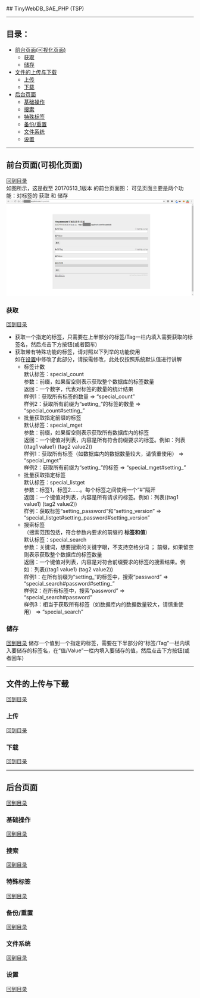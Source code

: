 <br>
## TinyWebDB_SAE_PHP (TSP)
  
***
 
## 目录：
* [前台页面(可视化页面)](#%E5%89%8D%E5%8F%B0%E9%A1%B5%E9%9D%A2%E5%8F%AF%E8%A7%86%E5%8C%96%E9%A1%B5%E9%9D%A2)
  * [获取](#%E8%8E%B7%E5%8F%96)
  * [储存](#%E5%82%A8%E5%AD%98)
* [文件的上传与下载](#%E6%96%87%E4%BB%B6%E7%9A%84%E4%B8%8A%E4%BC%A0%E4%B8%8E%E4%B8%8B%E8%BD%BD)
  * [上传](#%E4%B8%8A%E4%BC%A0)
  * [下载](#%E4%B8%8B%E8%BD%BD)
* [后台页面](#%E5%90%8E%E5%8F%B0%E9%A1%B5%E9%9D%A2)
  * [基础操作](#%E5%9F%BA%E7%A1%80%E6%93%8D%E4%BD%9C)
  * [搜索](#%E6%90%9C%E7%B4%A2)
  * [特殊标签](#%E7%89%B9%E6%AE%8A%E6%A0%87%E7%AD%BE)
  * [备份/重置](#%E5%A4%87%E4%BB%BD%E9%87%8D%E7%BD%AE)
  * [文件系统](#%E6%96%87%E4%BB%B6%E7%B3%BB%E7%BB%9F)
  * [设置](#%E8%AE%BE%E7%BD%AE)
  
***
  
## 前台页面(可视化页面)
[回到目录](#%E7%9B%AE%E5%BD%95)  
如图所示，这是截至 20170513_1版本 的前台页面图：
可见页面主要是两个功能：对标签的 获取 和 储存  
![](https://github.com/ColinTree/TinyWebDB_SAE_PHP/raw/static/wiki/image/%E4%BD%BF%E7%94%A8%E6%96%B9%E6%B3%95---%E5%8A%9F%E8%83%BD%E4%BB%8B%E7%BB%8D/front.png)

### 获取
[回到目录](#%E7%9B%AE%E5%BD%95)
* 获取一个指定的标签，只需要在上半部分的标签/Tag一栏内填入需要获取的标签名，然后点击下方按钮(或者回车)
* 获取带有特殊功能的标签，请对照以下列举的功能使用  
  如在[设置](#%E7%89%B9%E6%AE%8A%E6%A0%87%E7%AD%BE)中修改了此部分，请按需修改，此处仅按照系统默认值进行讲解
  * 标签计数  
    默认标签：special_count  
    参数：前缀，如果留空则表示获取整个数据库的标签数量  
    返回：一个数字，代表对标签的数量的统计结果  
    样例1：获取所有标签的数量 => “special_count”  
    样例2：获取所有前缀为“setting_”的标签的数量 => “special_count#setting_”
  * 批量获取指定前缀的标签  
    默认标签：special_mget  
    参数：前缀，如果留空则表示获取所有数据库内的标签  
    返回：一个键值对列表，内容是所有符合前缀要求的标签。例如：列表((tag1 value1) (tag2 value2))  
    样例1：获取所有标签（如数据库内的数据数量较大，请慎重使用） => “special_mget”  
    样例2：获取所有前缀为“setting_”的标签 => “special_mget#setting_”
  * 批量获取指定标签  
    默认标签：special_listget  
    参数：标签1，标签2……。每个标签之间使用一个“#”隔开  
    返回：一个键值对列表，内容是所有请求的标签。例如：列表((tag1 value1) (tag2 value2))  
    样例：获取标签“setting_password”和“setting_version” => “special_listget#setting_password#setting_version”
  * 搜索标签  
    （搜索范围包括，符合参数内要求的前缀的 **标签和值**）  
    默认标签：special_search  
    参数：关键词，想要搜索的关键字眼，不支持空格分词 ； 前缀，如果留空则表示获取整个数据库的标签数量  
    返回：一个键值对列表，内容是对符合前缀要求的标签的搜索结果。例如：列表((tag1 value1) (tag2 value2))  
    样例1：在所有前缀为“setting_”的标签中，搜索“password” => “special_search#password#setting_”  
    样例2：在所有标签中，搜索“password” => “special_search#password”  
    样例3：相当于获取所有标签（如数据库内的数据数量较大，请慎重使用） => “special_search”

### 储存
[回到目录](#%E7%9B%AE%E5%BD%95)
储存一个值到一个指定的标签，需要在下半部分的“标签/Tag”一栏内填入要储存的标签名，在“值/Value”一栏内填入要储存的值，然后点击下方按钮(或者回车)
  
***
  
## 文件的上传与下载
[回到目录](#%E7%9B%AE%E5%BD%95)
### 上传
[回到目录](#%E7%9B%AE%E5%BD%95)
### 下载
[回到目录](#%E7%9B%AE%E5%BD%95)
  
***
  
## 后台页面
[回到目录](#%E7%9B%AE%E5%BD%95)
### 基础操作
[回到目录](#%E7%9B%AE%E5%BD%95)
### 搜索
[回到目录](#%E7%9B%AE%E5%BD%95)
### 特殊标签
[回到目录](#%E7%9B%AE%E5%BD%95)
### 备份/重置
[回到目录](#%E7%9B%AE%E5%BD%95)
### 文件系统
[回到目录](#%E7%9B%AE%E5%BD%95)
### 设置
[回到目录](#%E7%9B%AE%E5%BD%95)
